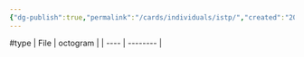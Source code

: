 ```yaml
---
{"dg-publish":true,"permalink":"/cards/individuals/istp/","created":"2023-04-29T12:10:42.146+02:00","updated":"2023-04-29T12:10:49.865+02:00"}
---
```


#type
| File | octogram |
| ---- | -------- |


<script src="https://utteranc.es/client.js"  
        repo="Heart4sides/Comment_Section"
        issue-term="pathname"
        theme="github-dark-orange"
        crossorigin="anonymous"
        async> 
</script>